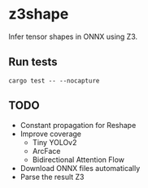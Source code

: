 # z3shape

Infer tensor shapes in ONNX using Z3.

## Run tests
```
cargo test -- --nocapture
```

## TODO
- Constant propagation for Reshape
- Improve coverage
    - Tiny YOLOv2
    - ArcFace
    - Bidirectional Attention Flow
- Download ONNX files automatically
- Parse the result Z3

